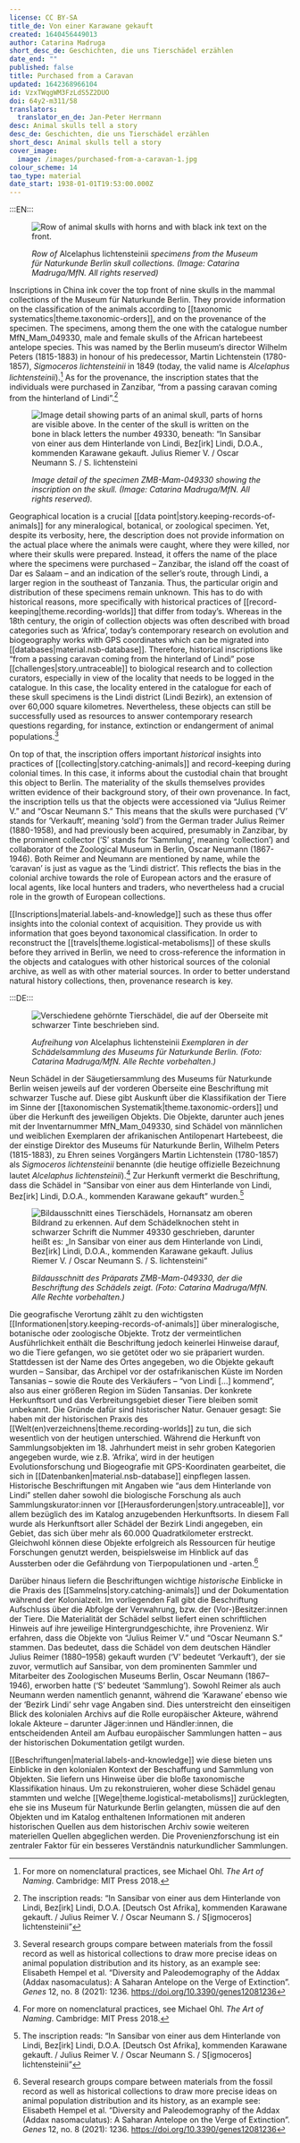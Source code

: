 ```yaml
---
license: CC BY-SA
title_de: Von einer Karawane gekauft
created: 1640456449013
author: Catarina Madruga
short_desc_de: Geschichten, die uns Tierschädel erzählen
date_end: ""
published: false
title: Purchased from a Caravan
updated: 1642368966104
id: VzxTWqgWM3FzLdS5Z2DUO
doi: 64y2-m311/58
translators:
  translator_en_de: Jan-Peter Herrmann
desc: Animal skulls tell a story
desc_de: Geschichten, die uns Tierschädel erzählen
short_desc: Animal skulls tell a story
cover_image:
  image: /images/purchased-from-a-caravan-1.jpg
colour_scheme: 14
tao_type: material
date_start: 1938-01-01T19:53:00.000Z
---
```


:::EN:::

<figure>

![Row of animal skulls with horns and with black ink text on the front.](/images/guests/purchased-from-a-caravan-1.jpg)

<figcaption>

_Row of_ Alcelaphus lichtensteinii _specimens from the Museum für Naturkunde Berlin skull collections. (Image: Catarina Madruga/MfN. All rights reserved)_

</figcaption>

</figure>

Inscriptions in China ink cover the top front of nine skulls in the mammal collections of the Museum für Naturkunde Berlin. They provide information on the classification of the animals according to [[taxonomic systematics|theme.taxonomic-orders]], and on the provenance of the specimen. The specimens, among them the one with the catalogue number MfN_Mam_049330, male and female skulls of the African hartebeest antelope species. This was named by the Berlin museum‘s director Wilhelm Peters (1815-1883) in honour of his predecessor, Martin Lichtenstein (1780-1857), _Sigmoceros lichtensteinii_ in 1849 (today, the valid name is _Alcelaphus lichtensteinii_).[^1] As for the provenance, the inscription states that the individuals were purchased in Zanzibar, “from a passing caravan coming from the hinterland of Lindi”.[^2]

<figure>

![ Image detail showing parts of an animal skull, parts of horns are visible above. In the center of the skull is written on the bone in black letters the number 49330, beneath: “In Sansibar von einer aus dem Hinterlande von Lindi, Bez[irk] Lindi, D.O.A., kommenden Karawane gekauft. Julius Riemer V. / Oscar Neumann S. / S. lichtensteini](/images/guests/purchased-from-a-caravan-2.jpg)

<figcaption>

_Image detail of the specimen ZMB-Mam-049330 showing the inscription on the skull. (Image: Catarina Madruga/MfN. All rights reserved)._

</figcaption>

</figure>

Geographical location is a crucial [[data point|story.keeping-records-of-animals]] for any mineralogical, botanical, or zoological specimen. Yet, despite its verbosity, here, the description does not provide information on the actual place where the animals were caught, where they were killed, nor where their skulls were prepared. Instead, it offers the name of the place where the specimens were purchased – Zanzibar, the island off the coast of Dar es Salaam – and an indication of the seller’s route, through Lindi, a larger region in the southeast of Tanzania. Thus, the particular origin and distribution of these specimens remain unknown. This has to do with historical reasons, more specifically with historical practices of [[record-keeping|theme.recording-worlds]] that differ from today’s. Whereas in the 18th century, the origin of collection objects was often described with broad categories such as ‘Africa’, today’s contemporary research on evolution and biogeography works with GPS coordinates which can be migrated into [[databases|material.nsb-database]]. Therefore, historical inscriptions like “from a passing caravan coming from the hinterland of Lindi” pose [[challenges|story.untraceable]] to biological research and to collection curators, especially in view of the locality that needs to be logged in the catalogue. In this case, the locality entered in the catalogue for each of these skull specimens is the Lindi district (Lindi Bezirk), an extension of over 60,000 square kilometres. Nevertheless, these objects can still be successfully used as resources to answer contemporary research questions regarding, for instance, extinction or endangerment of animal populations.[^3]

On top of that, the inscription offers important _historical_ insights into practices of [[collecting|story.catching-animals]] and record-keeping during colonial times. In this case, it informs about the custodial chain that brought this object to Berlin. The materiality of the skulls themselves provides written evidence of their background story, of their own provenance. In fact, the inscription tells us that the objects were accessioned via “Julius Reimer V.” and “Oscar Neumann S.” This means that the skulls were purchased (‘V’ stands for ‘Verkauft’, meaning ‘sold’) from the German trader Julius Reimer (1880-1958), and had previously been acquired, presumably in Zanzibar, by the prominent collector (‘S’ stands for ‘Sammlung’, meaning ‘collection’) and collaborator of the Zoological Museum in Berlin, Oscar Neumann (1867-1946). Both Reimer and Neumann are mentioned by name, while the ‘caravan’ is just as vague as the ‘Lindi district’. This reflects the bias in the colonial archive towards the role of European actors and the erasure of local agents, like local hunters and traders, who nevertheless had a crucial role in the growth of European collections.

[[Inscriptions|material.labels-and-knowledge]] such as these thus offer insights into the colonial context of acquisition. They provide us with information that goes beyond taxonomical classification. In order to reconstruct the [[travels|theme.logistical-metabolisms]] of these skulls before they arrived in Berlin, we need to cross-reference the information in the objects and catalogues with other historical sources of the colonial archive, as well as with other material sources. In order to better understand natural history collections, then, provenance research is key.

[^1]: For more on nomenclatural practices, see Michael Ohl. _The Art of Naming_. Cambridge: MIT Press 2018. 

[^2]: The inscription reads: “In Sansibar von einer aus dem Hinterlande von Lindi, Bez[irk] Lindi, D.O.A. [Deutsch Ost Afrika], kommenden Karawane gekauft. / Julius Reimer V. / Oscar Neumann S. / S[igmoceros] lichtensteinii”

[^3]: Several research groups compare between materials from the fossil record as well as historical collections to draw more precise ideas on animal population distribution and its history, as an example see: Elisabeth Hempel et al. “Diversity and Paleodemography of the Addax (Addax nasomaculatus): A Saharan Antelope on the Verge of Extinction”. _Genes_ 12, no. 8 (2021): 1236. https://doi.org/10.3390/genes12081236


:::DE:::


<figure>

![Verschiedene gehörnte Tierschädel, die auf der Oberseite mit schwarzer Tinte beschrieben sind.](/images/guests/purchased-from-a-caravan-1.jpg)

<figcaption>

_Aufreihung von_ Alcelaphus lichtensteinii _Exemplaren in der Schädelsammlung des Museums für Naturkunde Berlin. (Foto: Catarina Madruga/MfN. Alle Rechte vorbehalten.)_

</figcaption>

</figure>

Neun Schädel in der Säugetiersammlung des Museums für Naturkunde Berlin weisen jeweils auf der vorderen Oberseite eine Beschriftung mit schwarzer Tusche auf. Diese gibt Auskunft über die Klassifikation der Tiere im Sinne der [[taxonomischen Systematik|theme.taxonomic-orders]] und über die Herkunft des jeweiligen Objekts. Die Objekte, darunter auch jenes mit der Inventarnummer MfN_Mam_049330, sind Schädel von männlichen und weiblichen Exemplaren der afrikanischen Antilopenart Hartebeest, die der einstige Direktor des Museums für Naturkunde Berlin, Wilhelm Peters (1815-1883), zu Ehren seines Vorgängers Martin Lichtenstein (1780-1857) als _Sigmoceros lichtensteinii_ benannte (die heutige offizielle Bezeichnung lautet _Alcelaphus lichtensteinii_).[^1] Zur Herkunft vermerkt die Beschriftung, dass die Schädel in “Sansibar von einer aus dem Hinterlande von Lindi, Bez[irk] Lindi, D.O.A., kommenden Karawane gekauft” wurden.[^2]

<figure>

![Bildausschnitt eines Tierschädels, Hornansatz am oberen Bildrand zu erkennen. Auf dem Schädelknochen steht in schwarzer Schrift die Nummer 49330 geschrieben, darunter heißt es: „In Sansibar von einer aus dem Hinterlande von Lindi, Bez[irk] Lindi, D.O.A., kommenden Karawane gekauft. Julius Riemer V. / Oscar Neumann S. / S. lichtensteini“](/images/guests/purchased-from-a-caravan-2.jpg)

<figcaption>

_Bildausschnitt des Präparats ZMB-Mam-049330, der die Beschriftung des Schädels zeigt. (Foto: Catarina Madruga/MfN. Alle Rechte vorbehalten.)_

</figcaption>

</figure>

Die geografische Verortung zählt zu den wichtigsten [[Informationen|story.keeping-records-of-animals]] über mineralogische, botanische oder zoologische Objekte. Trotz der vermeintlichen Ausführlichkeit enthält die Beschriftung jedoch keinerlei Hinweise darauf, wo die Tiere gefangen, wo sie getötet oder wo sie präpariert wurden. Stattdessen ist der Name des Ortes angegeben, wo die Objekte gekauft wurden – Sansibar, das Archipel vor der ostafrikanischen Küste im Norden Tansanias – sowie die Route des Verkäufers – “von Lindi […] kommend”, also aus einer größeren Region im Süden Tansanias. Der konkrete Herkunftsort und das Verbreitungsgebiet dieser Tiere bleiben somit unbekannt. Die Gründe dafür sind historischer Natur. Genauer gesagt: Sie haben mit der historischen Praxis des [[Welt(en)verzeichnens|theme.recording-worlds]] zu tun, die sich wesentlich von der heutigen unterschied. Während die Herkunft von Sammlungsobjekten im 18. Jahrhundert meist in sehr groben Kategorien angegeben wurde, wie z.B. ‘Afrika’, wird in der heutigen Evolutionsforschung und Biogeografie mit GPS-Koordinaten gearbeitet, die sich in [[Datenbanken|material.nsb-database]] einpflegen lassen. Historische Beschriftungen mit Angaben wie “aus dem Hinterlande von Lindi” stellen daher sowohl die biologische Forschung als auch Sammlungskurator:innen vor [[Herausforderungen|story.untraceable]], vor allem bezüglich des im Katalog anzugebenden Herkunftsorts. In diesem Fall wurde als Herkunftsort aller Schädel der Bezirk Lindi angegeben, ein Gebiet, das sich über mehr als 60.000 Quadratkilometer erstreckt. Gleichwohl können diese Objekte erfolgreich als Ressourcen für heutige Forschungen genutzt werden, beispielsweise im Hinblick auf das Aussterben oder die Gefährdung von Tierpopulationen und -arten.[^3]

Darüber hinaus liefern die Beschriftungen wichtige _historische_ Einblicke in die Praxis des [[Sammelns|story.catching-animals]] und der Dokumentation während der Kolonialzeit. Im vorliegenden Fall gibt die Beschriftung Aufschluss über die Abfolge der Verwahrung, bzw. der (Vor-)Besitzer:innen der Tiere. Die Materialität der Schädel selbst liefert einen schriftlichen Hinweis auf ihre jeweilige Hintergrundgeschichte, ihre Provenienz. Wir erfahren, dass die Objekte von “Julius Reimer V.” und “Oscar Neumann S.” stammen. Das bedeutet, dass die Schädel von dem deutschen Händler Julius Reimer (1880–1958) gekauft wurden (‘V’ bedeutet ‘Verkauft’), der sie zuvor, vermutlich auf Sansibar, von dem prominenten Sammler und Mitarbeiter des Zoologischen Museums Berlin, Oscar Neumann (1867–1946), erworben hatte (‘S’ bedeutet ‘Sammlung’). Sowohl Reimer als auch Neumann werden namentlich genannt, während die ‘Karawane’ ebenso wie der ‘Bezirk Lindi’ sehr vage Angaben sind. Dies unterstreicht den einseitigen Blick des kolonialen Archivs auf die Rolle europäischer Akteure, während lokale Akteure – darunter Jäger:innen und Händler:innen, die entscheidenden Anteil am Aufbau europäischer  Sammlungen hatten – aus der historischen Dokumentation getilgt wurden.

[[Beschriftungen|material.labels-and-knowledge]] wie diese bieten uns Einblicke in den kolonialen Kontext der Beschaffung und Sammlung von Objekten. Sie liefern uns Hinweise über die bloße taxonomische Klassifikation hinaus. Um zu rekonstruieren, woher diese Schädel genau stammten und welche [[Wege|theme.logistical-metabolisms]] zurücklegten, ehe sie ins Museum für Naturkunde Berlin gelangten, müssen die auf den Objekten und im Katalog enthaltenen Informationen mit anderen historischen Quellen aus dem historischen Archiv sowie weiteren materiellen Quellen abgeglichen werden. Die Provenienzforschung ist ein zentraler Faktor für ein besseres Verständnis naturkundlicher Sammlungen.

[^1]: Mehr über die nomenklatorische Praxis findet sich bei Michael Ohl. _Die Kunst der Benennung_. Berlin: Matthes & Seitz 2015.

[^2]: Die Beschriftung lautet: “In Sansibar von einer aus dem Hinterlande von Lindi, Bez[irk] Lindi, D.O.A. [Deutsch Ost Afrika], kommenden Karawane gekauft. / Julius Reimer V[erkauft]. / Oscar Neumann S[ammlung] / S[igmoceros] lichtensteinii”

[^3]: Verschiedene Forschungsprojekte befassen sich mit dem Abgleich des (globalen) Fossilberichts mit historischen Sammlungen, um so Erkenntnisse über die Verbreitung von Tierarten in der Vergangenheit zu gewinnen. Siehe z.B.: Elisabeth Hempel et al. “Diversity and Paleodemography of the Addax (Addax nasomaculatus): A Saharan Antelope on the Verge of Extinction”. _Genes_ 12, Nr. 8 (2021): 1236. https://doi.org/10.3390/genes12081236
